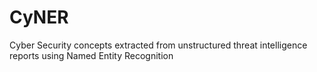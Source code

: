 # CyNER
Cyber Security concepts extracted from unstructured threat intelligence reports using Named Entity Recognition 
